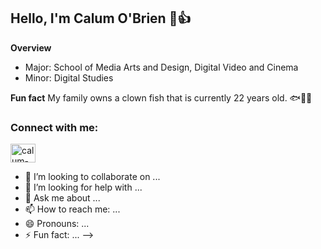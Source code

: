 ## Hello, I'm Calum O'Brien 🙂👍

**Overview** 

- Major: School of Media Arts and Design, Digital Video and Cinema
- Minor: Digital Studies

 **Fun fact** 
 My family owns a clown fish that is currently 22 years old. 🐟👨‍🦳

<h3 align="left">Connect with me:</h3>
<p align="left">
<a href="https://linkedin.com/in/calum-o-brien-407456251" target="blank"><img align="center" src="https://raw.githubusercontent.com/rahuldkjain/github-profile-readme-generator/master/src/images/icons/Social/linked-in-alt.svg" alt="calum-o-brien-407456251" height="30" width="40" /></a>
</p>


- 👯 I’m looking to collaborate on ...
- 🤔 I’m looking for help with ...
- 💬 Ask me about ...
- 📫 How to reach me: ...
- 😄 Pronouns: ...
- ⚡ Fun fact: ...
--> 



